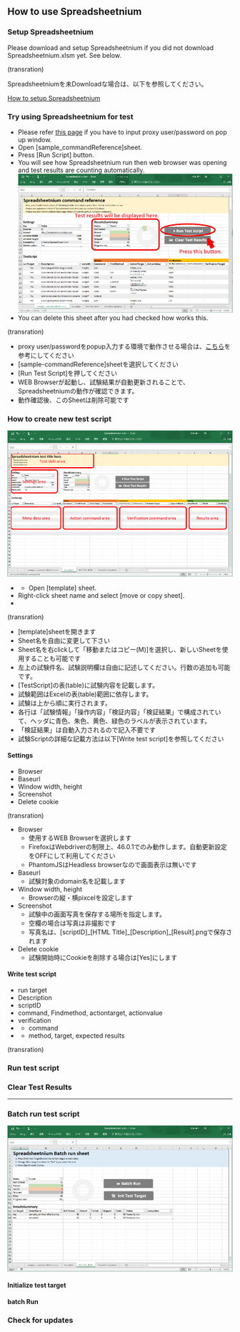## How to use Spreadsheetnium

### Setup Spreadsheetnium
Please download and setup Spreadsheetnium if you did not download Spreadsheetnium.xlsm yet. See below.

(transration)

Spreadsheetniumを未Downloadな場合は、以下を参照してください。

[How to setup Spreadsheetnium](./howToSetupSpreadsheetnium.html)

### Try using Spreadsheetnium for test

- Please refer [this page](http://stackoverflow.com/questions/25686108/fiddler-gateway-proxy-username-password) if you have to input proxy user/password on pop up window.
- Open [sample_commandReference]sheet.
- Press [Run Script] button.
- You will see how Spreadsheetnium run then web browser was opening and   test results are counting automatically.
![Try using Spreadsheetnium for test](img/try.png "Try using Spreadsheetnium for test")
- You can delete this sheet after you had checked how works this.

(transration)

- proxy user/passwordをpopup入力する環境で動作させる場合は、[こちら](http://qiita.com/Nuits/items/1bd84b45b0b092527d8d)を参考にしてください
- [sample-commandReference]sheetを選択してください
- [Run Test Script]を押してください
- WEB Browserが起動し、試験結果が自動更新されることで、Spreadsheetniumの動作が確認できます。
- 動作確認後、このSheetは削除可能です


### How to create new test script

![How to create new test script](img/write.png "How to create new test script")

- - Open [template] sheet.
- Right-click sheet name and select [move or copy sheet].
- 

(transration)

- [template]sheetを開きます
- Sheet名を自由に変更して下さい
- Sheet名を右clickして「移動またはコピー(M)]を選択し、新しいSheetを使用することも可能です
- 左上の試験件名、試験説明欄は自由に記述してください。行数の追加も可能です。
- [TestScript]の表(table)に試験内容を記載します。
- 試験範囲はExcelの表(table)範囲に依存します。
- 試験は上から順に実行されます。
- 各行は「試験情報」「操作内容」「検証内容」「検証結果」で構成されていて、ヘッダに青色、朱色、黄色、緑色のラベルが表示されています。
- 「検証結果」は自動入力されるので記入不要です
- 試験Scriptの詳細な記載方法は以下[Write test script]を参照してください


#### Settings

- Browser
- Baseurl
- Window width, height
- Screenshot
- Delete cookie


(transration)

- Browser
    - 使用するWEB Browserを選択します
    - FirefoxはWebdriverの制限上、46.0.1でのみ動作します。自動更新設定をOFFにして利用してください
    - PhantomJSはHeadless browserなので画面表示は無いです
- Baseurl
    - 試験対象のdomain名を記載します
- Window width, height
    - Browserの縦・横pixcelを設定します
-  Screenshot
    - 試験中の画面写真を保存する場所を指定します。
    - 空欄の場合は写真は非撮影です
    - 写真名は、[scriptID]\_[HTML Title]\_[Description]\_[Result].pngで保存されます
- Delete cookie
    - 試験開始時にCookieを削除する場合は[Yes]にします

#### Write test script

- run target
- Description
- scriptID
- command, Findmethod, actiontarget, actionvalue
- verification
- - command
- - method, target, expected results

(transration)


### Run test script


### Clear Test Results

----

### Batch run test script

![Batch run test script](img/batch.png "Batch run test script")

#### Initialize test target

#### batch Run

### Check for updates



